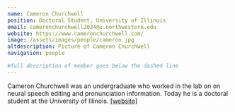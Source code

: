```yaml
---
name: Cameron Churchwell
position: Doctoral Student, University of Illinois
email: cameronchurchwell2024@u.northwestern.edu
website: https://www.cameronchurchwell.com/
image: /assets/images/people/cameron.jpg
altdescription: Picture of Cameron Churchwell
navigation: people

#full description of member goes below the dashed line
---
```

Cameron Churchwell was an undergraduate who worked in the lab on  on neural speech editing and pronunciation information. Today he is a doctoral student at the University of Illinois. 
[[website]](https://www.cameronchurchwell.com/) 


